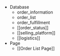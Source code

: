 - Database
	- order_information
	- order_list
	- order_fulfillment
	- [[order_status]]
	- [[selling_platform]]
	- [[logistics]]
- Page
	- [[Order List Page]]